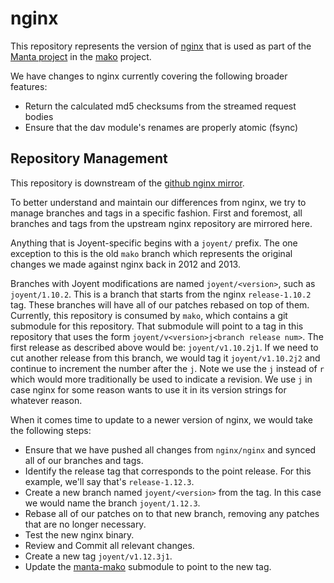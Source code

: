 # nginx

This repository represents the version of [nginx](https://nginx.com)
that is used as part of the [Manta
project](https://github.com/joyent/manta) in the
[mako](https://github.com/joyent/manta-mako) project.

We have changes to nginx currently covering the following broader
features:

* Return the calculated md5 checksums from the streamed request bodies
* Ensure that the dav module's renames are properly atomic (fsync)

## Repository Management

This repository is downstream of the [github nginx
mirror](https://github.com/nginx/nginx).

To better understand and maintain our differences from nginx, we try to
manage branches and tags in a specific fashion. First and foremost, all
branches and tags from the upstream nginx repository are mirrored here.

Anything that is Joyent-specific begins with a `joyent/` prefix. The one
exception to this is the old `mako` branch which represents the original
changes we made against nginx back in 2012 and 2013.

Branches with Joyent modifications are named `joyent/<version>`, such as
`joyent/1.10.2`. This is a branch that starts from the nginx
`release-1.10.2` tag. These branches will have all of our patches
rebased on top of them. Currently, this repository is consumed by
`mako`, which contains a git submodule for this repository. That
submodule will point to a tag in this repository that uses the form
`joyent/v<version>j<branch release num>`. The first release as described
above would be: `joyent/v1.10.2j1`. If we need to cut another release
from this branch, we would tag it `joyent/v1.10.2j2` and continue to
increment the number after the `j`. Note we use the `j` instead of `r`
which would more traditionally be used to indicate a revision.  We use
`j` in case nginx for some reason wants to use it in its version strings
for whatever reason.

When it comes time to update to a newer version of nginx, we would take
the following steps:

* Ensure that we have pushed all changes from `nginx/nginx` and synced
  all of our branches and tags.
* Identify the release tag that corresponds to the point release. For
  this example, we'll say that's `release-1.12.3`.
* Create a new branch named `joyent/<version>` from the tag. In this
  case we would name the branch `joyent/1.12.3`.
* Rebase all of our patches on to that new branch, removing any patches
  that are no longer necessary.
* Test the new nginx binary.
* Review and Commit all relevant changes.
* Create a new tag `joyent/v1.12.3j1`.
* Update the [manta-mako](https://github.com/joyent/manta-mako)
  submodule to point to the new tag.
